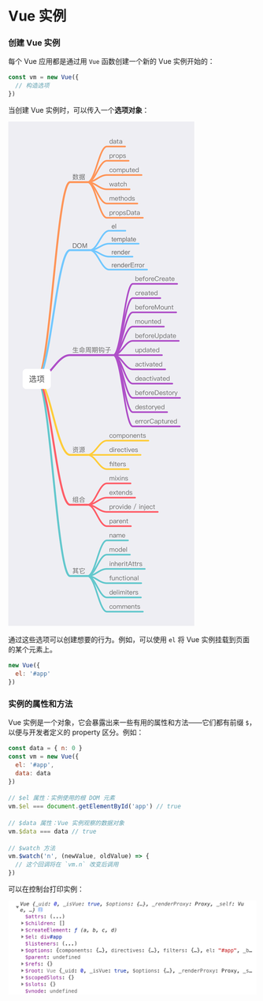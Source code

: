 # Vue 实例

### 创建 Vue 实例

每个 Vue 应用都是通过用 `Vue` 函数创建一个新的 Vue 实例开始的：

```javascript
const vm = new Vue({
  // 构造选项
})
```

当创建 Vue 实例时，可以传入一个**选项对象**：

![vue-options](./imgs/vue-options.png)

通过这些选项可以创建想要的行为。例如，可以使用 `el` 将 Vue 实例挂载到页面的某个元素上。

```javascript
new Vue({
  el: '#app'
})
```

### 实例的属性和方法

Vue 实例是一个对象，它会暴露出来一些有用的属性和方法——它们都有前缀 `$`，以便与开发者定义的 property 区分。例如：

```javascript
const data = { n: 0 }
const vm = new Vue({
  el: '#app',
  data: data
})

// $el 属性：实例使用的根 DOM 元素
vm.$el === document.getElementById('app') // true

// $data 属性：Vue 实例观察的数据对象
vm.$data === data // true

// $watch 方法
vm.$watch('n', (newValue, oldValue) => {
  // 这个回调将在 `vm.n` 改变后调用
})
```

可以在控制台打印实例：

![实例的属性和方法](./imgs/property-method.png)
